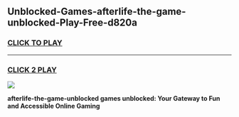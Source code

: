 
## Unblocked-Games-afterlife-the-game-unblocked-Play-Free-d820a
<h3>
<a href="https://premium76.site?title=afterlife-the-game-unblocked&ref=09A">CLICK TO PLAY</a></h3>
<hr>

<h3>
<a href="https://premium76.site?title=afterlife-the-game-unblocked&ref=09A">CLICK 2 PLAY</a>
  
</h3>

<a href="https://premium76.site?title=afterlife-the-game-unblocked&ref=09A"><img src="https://clearcache.store/games.png"></a>


**afterlife-the-game-unblocked games unblocked: Your Gateway to Fun and Accessible Online Gaming**
